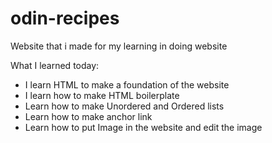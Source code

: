 # odin-recipes
Website that i made for my learning in doing website

What I learned today:
- I learn HTML to make a foundation of the website
- I learn how to make HTML boilerplate
- Learn how to make Unordered and Ordered lists
- Learn how to make anchor link
- Learn how to put Image in the website and edit the image